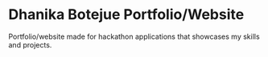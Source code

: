 # Dhanika Botejue Portfolio/Website
Portfolio/website made for hackathon applications that showcases my skills and projects.
